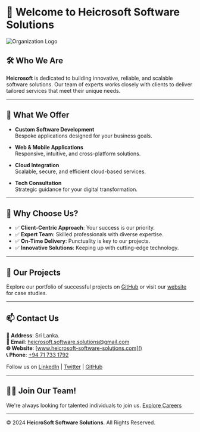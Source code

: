 # 🌟 Welcome to Heicrosoft Software Solutions

![Organization Logo](https://github.com/user-attachments/assets/06645563-9740-4159-94ab-417fc01c1148) <!-- Replace with your logo URL -->

## 🛠 Who We Are
**Heicrosoft** is dedicated to building innovative, reliable, and scalable software solutions. Our team of experts works closely with clients to deliver tailored services that meet their unique needs.

---

## 🚀 What We Offer
- **Custom Software Development**  
  Bespoke applications designed for your business goals.

- **Web & Mobile Applications**  
  Responsive, intuitive, and cross-platform solutions.

- **Cloud Integration**  
  Scalable, secure, and efficient cloud-based services.

- **Tech Consultation**  
  Strategic guidance for your digital transformation.

---

## 🌟 Why Choose Us?
- ✅ **Client-Centric Approach**: Your success is our priority.  
- ✅ **Expert Team**: Skilled professionals with diverse expertise.  
- ✅ **On-Time Delivery**: Punctuality is key to our projects.  
- ✅ **Innovative Solutions**: Keeping up with cutting-edge technology.

---

## 📂 Our Projects
Explore our portfolio of successful projects on [GitHub]() or visit our [website]() for case studies.

---

## 📫 Contact Us
**📍 Address**: Sri Lanka.  
**📧 Email**: [heicrosoft.software.solutions@gmail.com](mailto:heicrosoft.software.solutions@gmail.com)  
**🌐 Website**: [www.heicrosoft-software-solutions.com]()  
**📞 Phone**: [+94 71 733 1792]()  

Follow us on [LinkedIn]() | [Twitter]() | [GitHub]()

---

## 🧑‍💻 Join Our Team!
We're always looking for talented individuals to join us. [Explore Careers]()

---

© 2024 **HeicroSoft Software Solutions**. All Rights Reserved.

